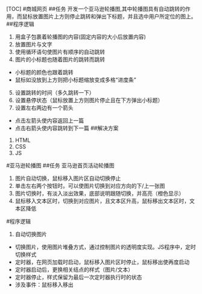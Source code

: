 [TOC]
#商城网页
##任务
开发一个亚马逊轮播图,其中轮播图具有自动跳转的作用，而鼠标放置图片上方则停止跳转和弹出下标题，并且选中用户所定位的图上。
##程序逻辑
1. 用盒子包裹着轮播图的内容(固定内容的大小后放置内容)
2. 放置图片与文字
3. 使用循环语句使图片有顺序的自动跳转
4. 图片的小标题也随着图片的跳转而跳转
- 小标题的颜色也跟着跳转
- 鼠标如没放到上方则把小标题缩放变成多格“进度条”
5. 设置跳转的时间（多久跳转一下）
6. 设置悬停状态（鼠标放置上方则图片停止且在下方弹出小标题）
7. 设置左右两边有一个箭头
- 点击左箭头使内容返回上一篇
- 点击右箭头使内容跳转到下一篇
##解决方案
1. HTML
2. CSS
3. JS



#亚马逊轮播图
##任务
亚马逊首页活动轮播图
1. 图片自动切换，鼠标移入图片区自动切换停止
2. 单击左右两个按钮时。可以使图片切换到对应方向的下/上一张图
3. 图片切换时，有淡入淡出效果，底部说明跟随切换，并高亮（橙色显示）
4. 鼠标移入文本区时，切换到对应图片，且文本区升高，鼠标移出文本区时，文本区降低

#程序逻辑
1. 自动切换图片
- 切换图片，使用图片堆叠方式，通过控制图片的透明度实现。JS程序中，定时切换样式
- 定时器，在网页加载时启动，鼠标移入图片区时停止，鼠标移出使再度启动
- 定时器启动后，更换相关结点的样式（图片/文本）
- 定时器停止，样式保留为最后一次定时器执行时的状态
- 涉及事件：鼠标移入移出